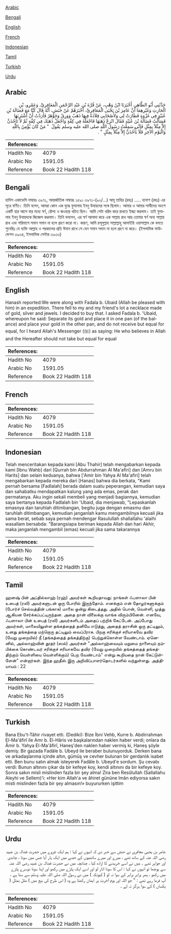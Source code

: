 [Arabic](#arabic)

[Bengali](#bengali)

[English](#english)

[French](#french)

[Indonesian](#indonesian)

[Tamil](#tamil)

[Turkish](#turkish)

[Urdu](#urdu)

## Arabic


<div dir="rtl" lang="ar" style={{fontSize:'larger',backgroundColor:'#f8f9fa',padding:20}}>
حَدَّثَنِي أَبُو الطَّاهِرِ، أَخْبَرَنَا ابْنُ وَهْبٍ، عَنْ قُرَّةَ بْنِ عَبْدِ الرَّحْمَنِ الْمَعَافِرِيِّ، وَعَمْرِو، بْنِ الْحَارِثِ وَغَيْرِهِمَا أَنَّ عَامِرَ بْنَ يَحْيَى الْمَعَافِرِيَّ، أَخْبَرَهُمْ عَنْ حَنَشٍ، أَنَّهُ قَالَ كُنَّا مَعَ فَضَالَةَ بْنِ عُبَيْدٍ فِي غَزْوَةٍ فَطَارَتْ لِي وَلأَصْحَابِي قِلاَدَةٌ فِيهَا ذَهَبٌ وَوَرِقٌ وَجَوْهَرٌ فَأَرَدْتُ أَنْ أَشْتَرِيَهَا فَسَأَلْتُ فَضَالَةَ بْنَ عُبَيْدٍ فَقَالَ انْزِعْ ذَهَبَهَا فَاجْعَلْهُ فِي كِفَّةٍ وَاجْعَلْ ذَهَبَكَ فِي كِفَّةٍ ثُمَّ لاَ تَأْخُذَنَّ إِلاَّ مِثْلاً بِمِثْلٍ فَإِنِّي سَمِعْتُ رَسُولَ اللَّهِ صلى الله عليه وسلم يَقُولُ ‏ "‏ مَنْ كَانَ يُؤْمِنُ بِاللَّهِ وَالْيَوْمِ الآخِرِ فَلاَ يَأْخُذَنَّ إِلاَّ مِثْلاً بِمِثْلٍ ‏"‏ ‏.‏
</div>
<div style={{backgroundColor:'#f8f9fa',padding:20, marginBottom: 10}}><table> <thead> <tr> <th>References:</th> <th></th> </tr> </thead> <tbody><tr><td>Hadith No</td><td>4079</td></tr><tr><td>Arabic No</td><td>1591.05</td></tr><tr><td>Reference</td><td>Book 22 Hadith 118</td></tr></tbody></table></div>

## Bengali


<div dir="ltr" lang="bn" style={{fontSize:'larger',backgroundColor:'#f8f9fa',padding:20}}>
হাদিস একাডেমি নাম্বারঃ ৩৯৭১, আন্তর্জাতিক নাম্বারঃ ১৫৯১ ৩৯৭১-(৯২/...) আবূ তাহির (রহঃ) ..... হানাশ (রহঃ) এর সূত্রে বর্ণিত। তিনি বলেন, আমরা কোন এক যুদ্ধে ফুযালাহ ইবনু উবায়দের সঙ্গে ছিলাম। আমার ও আমার সাথীদের অংশে একটি হার আসে যার মধ্যে স্বর্ণ, রৌপ্য ও জওহার খচিত ছিল। আমি সেটা খরিদ করে রাখতে ইচ্ছা করলাম। তাই ফুযালাহ ইবনু উবায়দকে জিজ্ঞেস করলাম। তিনি বললেন, এর স্বর্ণ আলাদা করে এক পাল্লায় রাখ আর তোমার স্বর্ণ অন্য পাল্লায় রাখ এবং পরিমাপে সমান সমান না হলে গ্রহণ করো না। কারণ, আমি রসূলুল্লাহ সাল্লাল্লাহু আলাইহি ওয়াসাল্লাম কে বলতে শুনেছিঃ যে ব্যক্তি আল্লাহ ও পরকালের প্রতি ঈমান রাখে সে যেন সমান সমান না হলে গ্রহণ না করে। (ইসলামিক ফাউন্ডেশন ৩৯৩৪, ইসলামিক সেন্টার ৩৯৩৩)
</div>
<div style={{backgroundColor:'#f8f9fa',padding:20, marginBottom: 10}}><table> <thead> <tr> <th>References:</th> <th></th> </tr> </thead> <tbody><tr><td>Hadith No</td><td>4079</td></tr><tr><td>Arabic No</td><td>1591.05</td></tr><tr><td>Reference</td><td>Book 22 Hadith 118</td></tr></tbody></table></div>

## English


<div dir="ltr" lang="en" style={{fontSize:'larger',backgroundColor:'#f8f9fa',padding:20}}>
Hanash reported:We were along with Fadala b. Ubaid (Allah be pleased with him) in an expedition. There fell to my and my friend's lot a necklace made of gold, silver and jewels. I decided to buy that. I asked Fadala b. 'Ubaid, whereupon he said: Separate its gold and place it in one pan (of the balance) and place your gold in the other pan, and do not receive but equal for equal, for I heard Allah's Messenger (ﷺ) as saying: He who believes in Allah and the Hereafter should not take but equal for equal
</div>
<div style={{backgroundColor:'#f8f9fa',padding:20, marginBottom: 10}}><table> <thead> <tr> <th>References:</th> <th></th> </tr> </thead> <tbody><tr><td>Hadith No</td><td>4079</td></tr><tr><td>Arabic No</td><td>1591.05</td></tr><tr><td>Reference</td><td>Book 22 Hadith 118</td></tr></tbody></table></div>

## French


<div dir="ltr" lang="fr" style={{fontSize:'larger',backgroundColor:'#f8f9fa',padding:20}}>

</div>
<div style={{backgroundColor:'#f8f9fa',padding:20, marginBottom: 10}}><table> <thead> <tr> <th>References:</th> <th></th> </tr> </thead> <tbody><tr><td>Hadith No</td><td>4079</td></tr><tr><td>Arabic No</td><td>1591.05</td></tr><tr><td>Reference</td><td>Book 22 Hadith 118</td></tr></tbody></table></div>

## Indonesian


<div dir="ltr" lang="id" style={{fontSize:'larger',backgroundColor:'#f8f9fa',padding:20}}>
Telah menceritakan kepada kami [Abu Thahir] telah mengabarkan kepada kami [Ibnu Wahb] dari [Qurrah bin Abdurrahman Al Ma'afiri] dan [Amru bin Harits] dan selain keduanya, bahwa ['Amir bin Yahya Al Ma'afiri] telah mengabarkan kepada mereka dari [Hanas] bahwa dia berkata, "Kami pernah bersama [Fadlalah] berada dalam suatu peperangan, kemudian saya dan sahabatku mendapatkan kalung yang ada emas, perak dan permatanya. Aku ingin sekali membeli yang menjadi bagiannya, kemudian saya bertanya kepada Fadlalah bin 'Ubaid, dia menjawab, "Lepaskanlah emasnya dan taruhlah ditimbangan, begitu juga dengan emasmu dan taruhlah ditimbangan, kemudian janganlah kamu mengambilnya kecuali jika sama berat, sebab saya pernah mendengar Rasulullah shallallahu 'alaihi wasallam bersabda: "Barangsiapa beriman kepada Allah dan hari Akhir, maka janganlah mengambil (emas) kecuali jika sama takarannya
</div>
<div style={{backgroundColor:'#f8f9fa',padding:20, marginBottom: 10}}><table> <thead> <tr> <th>References:</th> <th></th> </tr> </thead> <tbody><tr><td>Hadith No</td><td>4079</td></tr><tr><td>Arabic No</td><td>1591.05</td></tr><tr><td>Reference</td><td>Book 22 Hadith 118</td></tr></tbody></table></div>

## Tamil


<div dir="ltr" lang="ta" style={{fontSize:'larger',backgroundColor:'#f8f9fa',padding:20}}>
ஹனஷ் பின் அப்தில்லாஹ் (ரஹ்) அவர்கள் கூறியதாவது: நாங்கள் ஃபளாலா பின் உபைத் (ரலி) அவர்களுடன் ஒரு போரில் இருந்தோம். எனக்கும் என் தோழர்களுக்கும் (போர்ச் செல்வத்தின் பங்காக) மாலை ஒன்று கிடைத்தது. அதில் பொன், வெள்ளி, முத்து ஆகியன சேர்க்கப்பட்டிருந்தன. அதை நான் விலைக்கு வாங்க விரும்பினேன். எனவே, ஃபளாலா பின் உபைத் (ரலி) அவர்களிடம் அதைப் பற்றிக் கேட்டேன். அப்போது அவர்கள், மாலையிலுள்ள தங்கத்தைத் தனியே எடுத்து, அதைத் தராசின் ஒரு தட்டிலும், உனது தங்கத்தை மற்றொரு தட்டிலும் வைப்பீராக. பிறகு சரிக்குச் சரியாகவே தவிர (வேறு முறையில்) நீ (தங்கத்தைத் தங்கத்திற்கு) பெற்றுக்கொள்ள வேண்டாம். ஏனெனில், அல்லாஹ்வின் தூதர் (ஸல்) அவர்கள் "அல்லாஹ்வையும் மறுமை நாளையும் நம்பிக்கை கொண்டவர் சரிக்குச் சரியாகவே தவிர (வேறு முறையில் தங்கத்தைத் தங்கத்திற்கும் வெள்ளியை வெள்ளிக்கும்) பெற வேண்டாம்" என்று கூறியதை நான் கேட்டுள்ளேன்" என்றார்கள். இந்த ஹதீஸ் இரு அறிவிப்பாளர்தொடர்களில் வந்துள்ளது. அத்தியாயம் : 22
</div>
<div style={{backgroundColor:'#f8f9fa',padding:20, marginBottom: 10}}><table> <thead> <tr> <th>References:</th> <th></th> </tr> </thead> <tbody><tr><td>Hadith No</td><td>4079</td></tr><tr><td>Arabic No</td><td>1591.05</td></tr><tr><td>Reference</td><td>Book 22 Hadith 118</td></tr></tbody></table></div>

## Turkish


<div dir="ltr" lang="tr" style={{fontSize:'larger',backgroundColor:'#f8f9fa',padding:20}}>
Bana Ebu't-Tâhir rivayet etti. (Dediki): Bize İbni Vehb, Kurre b. Abdirrahman El-Ma'âfirî ile Amr b. El-Hâris ve başkalarından naklen haber verdi; onlara da Âmir b. Yahya El-Ma'âfirî, Haneş'den naklen haber vermiş ki, Haneş şöyle demiş: Bir gazada Fadâle b. Ubeyd ile beraber bulunuyorduk. Derken bana ve arkadaşlarıma içinde altın, gümüş ve cevher bulunan bir gerdanlık isabet etti. Ben bunu satın almak isteyerek Fadâle b. Ubeyd'e sordum. Şu cevabı verdi: Bunun altınını çıkar da bir kefeye koy, kendi altınını da bir kefeye koy. Sonra sakın misli mislinden fazla bir şey alma! Zira ben Resûlullah (Sallallahu Aleyhi ve Sellem)'i: «Her kim Allah'a ve âhiret gününe îmân ediyorsa sakın misti mislinden fazla bir şey almasın!» buyururken işittim
</div>
<div style={{backgroundColor:'#f8f9fa',padding:20, marginBottom: 10}}><table> <thead> <tr> <th>References:</th> <th></th> </tr> </thead> <tbody><tr><td>Hadith No</td><td>4079</td></tr><tr><td>Arabic No</td><td>1591.05</td></tr><tr><td>Reference</td><td>Book 22 Hadith 118</td></tr></tbody></table></div>

## Urdu


<div dir="rtl" lang="ur" style={{fontSize:'larger',backgroundColor:'#f8f9fa',padding:20}}>
عامر بن یحییٰ معافری نے حنش سے خبر دی کہ انہوں نے کہا : ہم ایک غزوے میں حضرت فضالہ بن عبید رضی اللہ عنہ کے ساتھ تھے ، میرے اور میرے ساتھیوں کے حصے میں ایک ہار آیا جس میں سونا ، چاندی اور جواہر تھے ۔ میں نے اسے خریدنے کا ارادہ کیا ، چنانچہ میں نے حضرت فضالہ بن عبید رضی اللہ عنہ سے پوچھا تو انہوں نے کہا : اس کا سونا اتار لو اور اسے ایک پلڑے میں رکھو اور اپنا سونا دوسرے پلڑے میں رکھو ، پھر برابر برابر کے سوا نہ لو ( کیونکہ ) میں نے رسول اللہ صلی اللہ علیہ وسلم سے سنا ہے ، آپ فرما رہے تھے : " جو اللہ اور یومِ آخرت پر ایمان رکھتا ہے وہ ( اس طرح کی بیع میں ) مثل بمثل ( یکساں ) کے سوا ہرگز نہ لے ۔
</div>
<div style={{backgroundColor:'#f8f9fa',padding:20, marginBottom: 10}}><table> <thead> <tr> <th>References:</th> <th></th> </tr> </thead> <tbody><tr><td>Hadith No</td><td>4079</td></tr><tr><td>Arabic No</td><td>1591.05</td></tr><tr><td>Reference</td><td>Book 22 Hadith 118</td></tr></tbody></table></div>